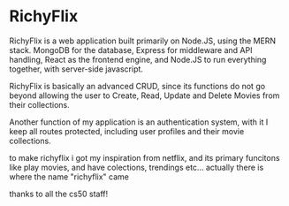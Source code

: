 # RichyFlix

RichyFlix is ​​a web application built primarily on Node.JS, using the MERN stack. MongoDB for the database, Express for middleware and API handling, React as the frontend engine, and Node.JS to run everything together, with server-side javascript.

RichyFlix is ​​basically an advanced CRUD, since its functions do not go beyond allowing the user to Create, Read, Update and Delete Movies from their collections.

Another function of my application is an authentication system, with it I keep all routes protected, including user profiles and their movie collections.

to make richyflix i got my inspiration from netflix, and its primary funcitons like play movies, and have colections, trendings etc... actually there is where the name "richyflix" came

thanks to all the cs50 staff!